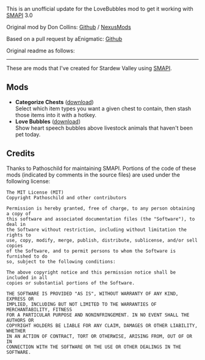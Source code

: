 This is an unofficial update for the LoveBubbles mod to get it working with [SMAPI](https://github.com/Pathoschild/SMAPI) 3.0

Original mod by Don Collins: [Github](https://github.com/doncollins/StardewValleyMods) / [NexusMods](https://www.nexusmods.com/stardewvalley/mods/1318)

Based on a pull request by aEnigmatic: [Github](https://github.com/doncollins/StardewValleyMods/pull/2)


Original readme as follows:

---

These are mods that I've created for Stardew Valley using [SMAPI](https://github.com/Pathoschild/SMAPI).

## Mods

* **Categorize Chests** ([download](http://www.nexusmods.com/stardewvalley/mods/1300/?))  
  Select which item types you want a given chest to contain, then stash those items into it with a hotkey.
* **Love Bubbles** ([download](http://www.nexusmods.com/stardewvalley/mods/1318/?))  
  Show heart speech bubbles above livestock animals that haven't been pet today.

## Credits

Thanks to Pathoschild for maintaining SMAPI. Portions of the code of these mods (indicated by comments in the source files) are used under the following license:

```
The MIT License (MIT)
Copyright Pathoschild and other contributors

Permission is hereby granted, free of charge, to any person obtaining a copy of
this software and associated documentation files (the "Software"), to deal in
the Software without restriction, including without limitation the rights to
use, copy, modify, merge, publish, distribute, sublicense, and/or sell copies
of the Software, and to permit persons to whom the Software is furnished to do
so, subject to the following conditions:

The above copyright notice and this permission notice shall be included in all
copies or substantial portions of the Software.

THE SOFTWARE IS PROVIDED "AS IS", WITHOUT WARRANTY OF ANY KIND, EXPRESS OR
IMPLIED, INCLUDING BUT NOT LIMITED TO THE WARRANTIES OF MERCHANTABILITY, FITNESS
FOR A PARTICULAR PURPOSE AND NONINFRINGEMENT. IN NO EVENT SHALL THE AUTHORS OR
COPYRIGHT HOLDERS BE LIABLE FOR ANY CLAIM, DAMAGES OR OTHER LIABILITY, WHETHER
IN AN ACTION OF CONTRACT, TORT OR OTHERWISE, ARISING FROM, OUT OF OR IN
CONNECTION WITH THE SOFTWARE OR THE USE OR OTHER DEALINGS IN THE SOFTWARE.
```
